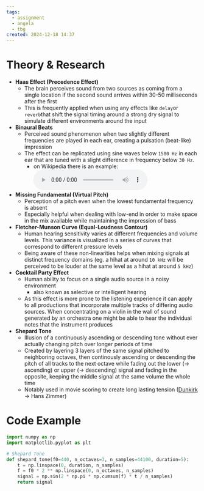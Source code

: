 ```yaml
---
tags:
  - assignment
  - angela
  - tbg
created: 2024-12-18 14:37
---
```


# Theory & Research

- **Haas Effect (Precedence Effect)**
  - The brain perceives sound from two sources as coming from a single location if the second sound arrives within 30-50 milliseconds after the first
  - This is frequently applied when using any effects like `delay`or `reverb`that shift the signal timing around a strong dry signal to simulate different environments around the input
- **Binaural Beats**
  - Perceived sound phenomenon when two slightly different frequencies are played in each ear, creating a pulsation (beat-like) impression
  - The effect can be replicated using sine waves below `1500 Hz` in each ear that are tuned with a slight difference in frequency below `30 Hz`.
    - on Wikipedia there is an example:
    <audio controls><source src="https://upload.wikimedia.org/wikipedia/commons/a/a8/Binaural_beat_lossless_new.wav" type="audio/wav" /> → [download audio](https://upload.wikimedia.org/wikipedia/commons/a/a8/Binaural_beat_lossless_new.wav)</audio>
- **Missing Fundamental (Virtual Pitch)**
  - Perception of a pitch even when the lowest fundamental frequency is absent
  - Especially helpful when dealing with low-end in order to make space in the mix available while maintaining the impression of bass
- **Fletcher-Munson Curve (Equal-Loudness Contour)**
  - Human hearing sensitivity varies at different frequencies and volume levels. This variance is visualized in a series of curves that correspond to different pressure levels
  - Being aware of these non-linearities helps when mixing signals at distinct frequency domains (eg. a hihat at around `10 kHz` will be perceived to be louder at the same level as a hihat at around `5 kHz`)
- **Cocktail Party Effect**
  - Human ability to focus on a single audio source in a noisy environment
    - also known as selective or intelligent hearing
  - As this effect is more prone to the listening experience it can apply to all productions that incorporate multiple tracks of differing audio sources. When concentrating on a violin in the wall of sound generated by an orchestra one might be able to hear the individual notes that the instrument produces
- **Shepard Tone**
  - Illusion of a continuously ascending or descending tone without ever actually changing pitch over longer periods of time
  - Created by layering 3 layers of the same signal pitched to neighboring octaves, then continously ascending or descending the pitch of all tracks to the next octave while fading out the lower (→ ascending) or upper (→ descending) signal and fading in the opposite, keeping the middle signal at the same volume the whole time
  - Notably used in movie scoring to create long lasting tension ([Dunkirk](https://www.youtube.com/watch?v=LVWTQcZbLgY) → Hans Zimmer)

# Code Example

```python path="shepard_tone.py"
import numpy as np
import matplotlib.pyplot as plt

# Shepard Tone
def shepard_tone(f0=440, n_octaves=3, n_samples=44100, duration=5):
    t = np.linspace(0, duration, n_samples)
    f = f0 * 2 ** np.linspace(0, n_octaves, n_samples)
    signal = np.sin(2 * np.pi * np.cumsum(f) * t / n_samples)
    return signal
```
